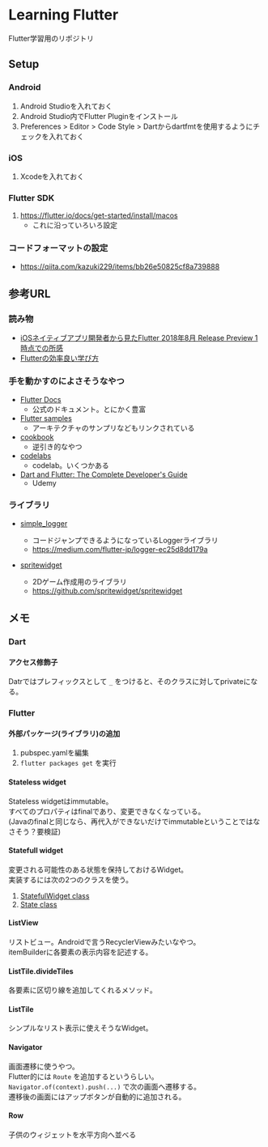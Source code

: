 # Learning Flutter
Flutter学習用のリポジトリ

## Setup

### Android
1. Android Studioを入れておく
2. Android Studio内でFlutter Pluginをインストール
3. Preferences > Editor > Code Style > Dartからdartfmtを使用するようにチェックを入れておく

### iOS
1. Xcodeを入れておく

### Flutter SDK
1. https://flutter.io/docs/get-started/install/macos
    * これに沿っていろいろ設定
    
### コードフォーマットの設定
* https://qiita.com/kazuki229/items/bb26e50825cf8a739888

## 参考URL

### 読み物
* [iOSネイティブアプリ開発者から見たFlutter 2018年8月 Release Preview 1 時点での所感](https://medium.com/flutter-jp/flutter-ios-5b2178018d3e)
* [Flutterの効率良い学び方](https://medium.com/flutter-jp/flutter-learning-c5640c5f05b9)

### 手を動かすのによさそうなやつ
* [Flutter Docs](https://flutter.io/docs)
    * 公式のドキュメント。とにかく豊富
* [Flutter samples](https://github.com/flutter/samples/blob/master/INDEX.md)
    * アーキテクチャのサンプリなどもリンクされている
* [cookbook](https://flutter.io/docs/cookbook)
    * 逆引き的なやつ
* [codelabs](https://flutter.io/docs/codelabs)
    * codelab。いくつかある
* [Dart and Flutter: The Complete Developer's Guide](https://www.udemy.com/dart-and-flutter-the-complete-developers-guide/learn/v4/overview)
    * Udemy

### ライブラリ
* [simple_logger](https://pub.dartlang.org/packages/simple_logger)
   * コードジャンプできるようになっているLoggerライブラリ
   * https://medium.com/flutter-jp/logger-ec25d8dd179a

* [spritewidget](https://pub.dartlang.org/packages/spritewidget)
   * 2Dゲーム作成用のライブラリ
   * https://github.com/spritewidget/spritewidget

## メモ

### Dart

#### アクセス修飾子
Datrではプレフィックスとして `_` をつけると、そのクラスに対してprivateになる。

### Flutter

#### 外部パッケージ(ライブラリ)の追加
1. pubspec.yamlを編集
2. `flutter packages get` を実行

#### Stateless widget
Stateless widgetはimmutable。  
すべてのプロパティはfinalであり、変更できなくなっている。  
(Javaのfinalと同じなら、再代入ができないだけでimmutableということではなさそう？要検証)  

#### Statefull widget
変更される可能性のある状態を保持しておけるWidget。  
実装するには次の2つのクラスを使う。  
1. [StatefulWidget class](https://docs.flutter.io/flutter/widgets/StatefulWidget-class.html)
2. [State<T extends StatefulWidget> class](https://docs.flutter.io/flutter/widgets/State-class.html)
   
#### ListView
リストビュー。Androidで言うRecyclerViewみたいなやつ。  
itemBuilderに各要素の表示内容を記述する。  

#### ListTile.divideTiles
各要素に区切り線を追加してくれるメソッド。

#### ListTile
シンプルなリスト表示に使えそうなWidget。

#### Navigator
画面遷移に使うやつ。  
Flutter的には `Route` を追加するというらしい。
`Navigator.of(context).push(...)` で次の画面へ遷移する。  
遷移後の画面にはアップボタンが自動的に追加される。  

#### Row
子供のウィジェットを水平方向へ並べる
